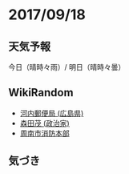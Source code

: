 # 2017/09/18

## 天気予報

今日（晴時々雨）/ 明日（晴時々曇）

## WikiRandom

* [河内郵便局 (広島県)](https://ja.wikipedia.org/wiki/%E6%B2%B3%E5%86%85%E9%83%B5%E4%BE%BF%E5%B1%80_%28%E5%BA%83%E5%B3%B6%E7%9C%8C%29)
* [森田茂 (政治家)](https://ja.wikipedia.org/wiki/%E6%A3%AE%E7%94%B0%E8%8C%82_%28%E6%94%BF%E6%B2%BB%E5%AE%B6%29)
* [周南市消防本部](https://ja.wikipedia.org/wiki/%E5%91%A8%E5%8D%97%E5%B8%82%E6%B6%88%E9%98%B2%E6%9C%AC%E9%83%A8)

## 気づき

